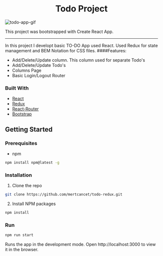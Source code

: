 <!-- PROJECT LOGO -->
<br />
<p align="center">

  <h1 align="center">Todo Project</h1>

  </p>
</p>

![todo-app-gif](https://user-images.githubusercontent.com/61883804/95660580-8ce43080-0b31-11eb-9d1f-e1f54be30aff.gif)

This project was bootstrapped with Create React App.
<hr/>
In this project I developt basic TO-DO App used React. Used Redux for state management and BEM Notation for CSS files.
####Features:

- Add/Delete/Update column. This column used for separate Todo's
- Add/Delete/Update Todo's
- Columns Page
- Basic Login/Logout Router

### Built With

- [React](https://en.reactjs.org/)
- [Redux](https://redux.js.org/)
- [React-Router](https://reactrouter.com/)
- [Bootstrap](https://getbootstrap.com)

<!-- GETTING STARTED -->

## Getting Started

### Prerequisites

- npm

```sh
npm install npm@latest -g
```

### Installation

1. Clone the repo

```sh
git clone https://github.com/mertcancet/todo-redux.git
```

2. Install NPM packages

```sh
npm install
```

### Run

```sh
npm run start
```

Runs the app in the development mode.
Open http://localhost:3000 to view it in the browser.
